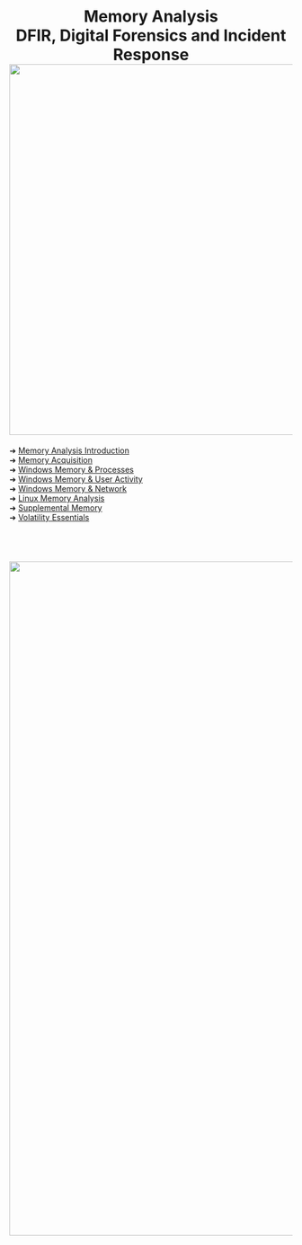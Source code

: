 
<h1 align="center">Memory Analysis<br>DFIR, Digital Forensics and Incident Response<img width="660px" src="https://github.com/user-attachments/assets/3c611801-4d91-40e8-b35b-a2395cf04ada"></h1>

➜ [Memory Analysis Introduction](https://github.com/RosanaFSS/DFIR-Windows-Memory-Analysis/blob/main/1%20.%20Memory%20Analysis%20Introduction.md)<br>
➜ [Memory Acquisition](https://github.com/RosanaFSS/DFIR-Windows-Memory-Analysis/blob/main/2%20.%20Memory%20Acquisition.md)<br>
➜ [Windows Memory & Processes](https://github.com/RosanaFSS/DFIR-Windows-Memory-Analysis/blob/main/3%20.%20Windows%20Memory%20&%20Processes.md)<br>
➜ [Windows Memory & User Activity](https://github.com/RosanaFSS/DFIR-Windows-Memory-Analysis/blob/main/4%20.%20Windows%20Memory%20%26%20User%20Activity.md)<br>
➜ [Windows Memory & Network](https://github.com/RosanaFSS/DFIR-Windows-Memory-Analysis/blob/main/5%20.%20Windows%20Memory%20%26%20Network.md)<br>
➜ [Linux Memory Analysis](https://github.com/RosanaFSS/DFIR-Linux-and-Windows-Memory-Analysis/blob/main/6.%20Linux%20Memory%20Analysis.md)<br>
➜ [Supplemental Memory](https://github.com/RosanaFSS/DFIR-Linux-and-Windows-Memory-Analysis/blob/main/7%20.%20Supplemental%20Memory.md)<br>
➜ [Volatility Essentials](https://github.com/RosanaFSS/DFIR-Memory-Analysis/blob/main/8%20.%20Volatility%20Essentials.md)<br>

<br>

<h1 align="center"><img width="1200px" src="https://github.com/user-attachments/assets/c64f8996-b31c-4eac-9985-ae7d6f1b86ae"></h1>
